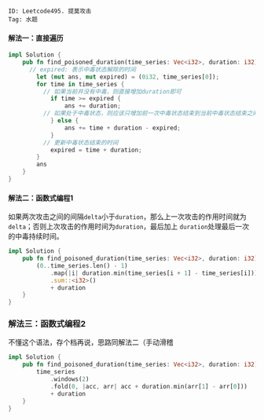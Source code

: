 ```
ID: Leetcode495. 提莫攻击
Tag: 水题
```



#### 解法一：直接遍历

```rust
impl Solution {
    pub fn find_poisoned_duration(time_series: Vec<i32>, duration: i32) -> i32 {
      // expired: 表示中毒状态解除的时间
        let (mut ans, mut expired) = (0i32, time_series[0]);
        for time in time_series {
          // 如果当前并没有中毒，则直接增加duration即可
            if time >= expired {
                ans += duration;
          // 如果处于中毒状态，则应该只增加前一次中毒状态结束到当前中毒状态结束之间的时间
            } else {
                ans += time + duration - expired;
            }
          // 更新中毒状态结束的时间
            expired = time + duration;
        }
        ans
    }
}
```



#### 解法二：函数式编程1

如果两次攻击之间的间隔`delta`小于`duration`，那么上一次攻击的作用时间就为`delta`；否则上次攻击的作用时间为`duration`，最后加上 `duration`处理最后一次的中毒持续时间。

```rust
impl Solution {
    pub fn find_poisoned_duration(time_series: Vec<i32>, duration: i32) -> i32 {
        (0..time_series.len() - 1)
            .map(|i| duration.min(time_series[i + 1] - time_series[i]))
            .sum::<i32>()
            + duration
    }
}
```



### 解法三：函数式编程2

不懂这个语法，存个档再说，思路同解法二（手动滑稽

```rust
impl Solution {
    pub fn find_poisoned_duration(time_series: Vec<i32>, duration: i32) -> i32 {
        time_series
            .windows(2)
            .fold(0, |acc, arr| acc + duration.min(arr[1] - arr[0]))
            + duration
    }
}
```

